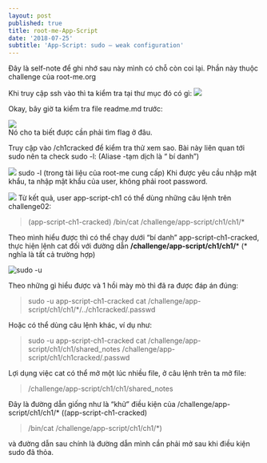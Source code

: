 ```yaml
---
layout: post
published: true
title: root-me-App-Script
date: '2018-07-25'
subtitle: 'App-Script: sudo — weak configuration'
---
```

Đây là self-note để ghi nhớ sau này mình có chỗ còn coi lại. Phần này thuộc challenge của root-me.org

Khi truy cập ssh vào thì ta kiểm tra tại thư mục đó có gì:
![](https://cdn-images-1.medium.com/max/800/1*Kml88Ux85BzDq6E-b1FHYQ.png)

Okay, bây giờ ta kiểm tra file readme.md trước:

![](https://cdn-images-1.medium.com/max/800/1*zCs-v3krrSbg33IYSm3cgg.png)  
Nó cho ta biết được cần phải tìm flag ở đâu.

Truy cập vào /ch1cracked để kiểm tra thử xem sao. Bài này liên quan tới sudo nên ta check sudo -l: (Aliase -tạm dịch là “ bí danh”)

![](https://cdn-images-1.medium.com/max/800/1*mibZwY9RqhCxAKfLwuQ_HA.png)
sudo -l (trong tài liệu của root-me cung cấp)
Khi được yêu cầu nhập mật khẩu, ta nhập mật khẩu của user, không phải root password.

![](https://cdn-images-1.medium.com/max/1200/1*yexziu4liV2SdwKN7wi00Q.png)
Từ kết quả, user app-script-ch1 có thể dùng những câu lệnh trên challenge02:

>(app-script-ch1-cracked) /bin/cat /challenge/app-script/ch1/ch1/*

Theo mình hiểu được thì có thể chạy dưới “bí danh” app-script-ch1-cracked, thực hiện lệnh cat đối với đường dẫn **/challenge/app-script/ch1/ch1/*** (* nghĩa là tất cả trường hợp)

![sudo -u](https://cdn-images-1.medium.com/max/800/1*Xd3sXqssH6fQyiB_dhvyaw.png)

Theo những gì hiểu được và 1 hồi mày mò thì đã ra được đáp án đúng:

> sudo -u app-script-ch1-cracked cat /challenge/app-script/ch1/ch1/*/../ch1cracked/.passwd

Hoặc có thể dùng câu lệnh khác, ví dụ như:

> sudo -u app-script-ch1-cracked cat /challenge/app-script/ch1/ch1/shared_notes /challenge/app-script/ch1/ch1cracked/.passwd

Lợi dụng việc cat có thể mở một lúc nhiều file, ở câu lệnh trên ta mở file:

> /challenge/app-script/ch1/ch1/shared_notes

Đây là đường dẫn giống như là “khử” điều kiện của /challenge/app-script/ch1/ch1/* ((app-script-ch1-cracked) 
> /bin/cat /challenge/app-script/ch1/ch1/*)  

và đường dẫn sau chính là đường dẫn mình cần phải mở sau khi điều kiện sudo đã thỏa.